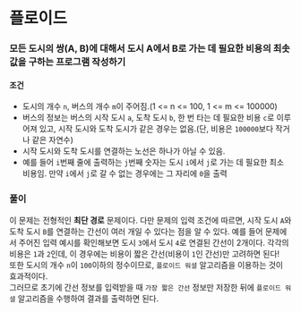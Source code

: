 # 플로이드
### 모든 도시의 쌍(A, B)에 대해서 도시 A에서 B로 가는 데 필요한 비용의 최솟값을 구하는 프로그램 작성하기
#### 조건
- 도시의 개수 ```n```, 버스의 개수 ```m```이 주어짐.(1 <= n <= 100, 1 <= m <= 100000)
- 버스의 정보는 버스의 시작 도시 ```a```, 도착 도시 ```b```, 한 번 타는 데 필요한 비용 ```c```로 이루어져 있고, 시작 도시와 도착 도시가 같은 경우는 없음.(단, 비용은 ```100000```보다 작거나 같은 자연수)
- 시작 도시와 도착 도시를 연결하는 노선은 하나가 아닐 수 있음.
- 예를 들어 ```i```번째 줄에 출력하는 ```j```번째 숫자는 도시 ```i```에서 ```j```로 가는 데 필요한 최소 비용임. 만약 ```i```에서 ```j```로 갈 수 없는 경우에는 그 자리에 ```0```을 출력
### 풀이
이 문제는 전형적인 **최단 경로** 문제이다. 다만 문제의 입력 조건에 따르면, 시작 도시 ```A```와 도착 도시 ```B```를 연결하는 간선이 여러 개일 수 있다는 점을 알 수 있다. 예를 들어 문제에서 주어진 입력 예시를 확인해보면 도시 ```3```에서 도시 ```4```로 연결된 간선이 2개이다. 각각의 비용은 ```1```과 ```2```인데, 이 경우에는 비용이 짧은 간선(비용이 ```1```인 간선)만 고려하면 된다!  
또한 도시의 개수 ```n```이 ```100```이하의 정수이므로, ```플로이드 워셜``` 알고리즘을 이용하는 것이 효과적이다.  
그러므로 초기에 간선 정보를 입력받을 때 ```가장 짧은 간선``` 정보만 저장한 뒤에 ```플로이드 워셜``` 알고리즘을 수행하여 결과를 출력하면 된다.